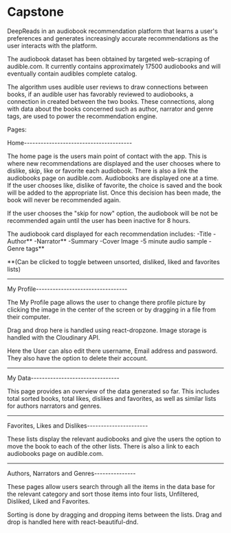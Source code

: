 # Capstone


DeepReads in an audiobook recommendation platform that learns a user's preferences and generates increasingly accurate 
recommendations as the user interacts with the platform.

The audiobook dataset has been obtained by targeted web-scraping of audible.com. 
It currently contains approximately 17500 audiobooks and will eventually contain audibles complete catalog.

The algorithm uses audible user reviews to draw connections between books, if an audible user has 
favorably reviewed to audiobooks, a connection in created between the two books.
These connections, along with data about the books concerned such as author, narrator and genre tags, are used to power 
the recommendation engine.

Pages:

Home---------------------------------------

The home page is the users main point of contact with the app.
This is where new recommendations are displayed and the user chooses where to dislike, skip, like or favorite each audiobook.
There is also a link the audiobooks page on audible.com.
Audiobooks are displayed one at a time.
If the user chooses like, dislike of favorite, the choice is saved and the book will be added to the appropriate list.
Once this decision has been made, the book will never be recommended again.

If the user chooses the "skip for now" option, the audiobook will be not be recommended again until the user has been inactive for 8 hours.

The audiobook card displayed for each recommendation includes:
-Title
-Author**
-Narrator**
-Summary
-Cover Image
-5 minute audio sample
-Genre tags**

**(Can be clicked to toggle between unsorted, disliked, liked and favorites lists)

------------------------------

My Profile---------------------------------

The My Profile page allows the user to change there profile picture by clicking the 
image in the center of the screen or by dragging in a file from their computer.

Drag and drop here is handled using react-dropzone.
Image storage is handled with the Cloudinary API.

Here the User can also edit there username, Email address and password.
They also have the option to delete their account.

----------------------------

My Data--------------------------------

This page provides an overview of the data generated so far.
This includes total sorted books, total likes, dislikes and favorites, as well as similar lists for authors narrators and genres.

--------------------------------

Favorites, Likes and Dislikes----------------------

These lists display the relevant audiobooks and give the users the option to move the book to each of the other lists.
There is also a link to each audiobooks page on audible.com.

---------------------------------------

Authors, Narrators and Genres---------------

These pages allow users search through all the items in the data base for the relevant category and sort those items into four lists,
Unfiltered, Disliked, Liked and Favorites.

Sorting is done by dragging and dropping items between the lists.
Drag and drop is handled here with react-beautiful-dnd.

